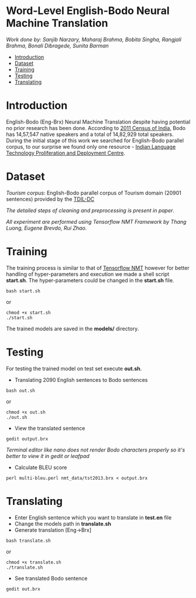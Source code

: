 # Word-Level English-Bodo Neural Machine Translation

*Work done by: Sanjib Narzary, Maharaj Brahma, Bobita Singha, Rangjali Brahma, Bonali Dibragede, Sunita Barman*

- [Introduction](#introduction)
- [Dataset](#dataset)
- [Training](#training)
- [Testing](#testing)
- [Translating](#translating)

# Introduction
English-Bodo (Eng-Brx) Neural Machine Translation despite having potential no prior research has been done. According to [2011 Census of India](http://www.censusindia.gov.in/2011Census/Language-2011/Statement-1.pdf), Bodo has 14,57,547 native speakers and a total of 14,82,929 total speakers. During the initial stage of this work we searched for English-Bodo parallel corpus, to our surprise we found only one resource - [Indian Language Technology Proliferation and Deployment Centre](https://tdil-dc.in/index.php?lang=en). 


# Dataset
*Tourism corpus*: English-Bodo parallel corpus of Tourism domain (20901 sentences) provided by the [TDIL-DC](https://tdil-dc.in)

*The detailed steps of cleaning and preprocessing is present in paper*.

*All experiment are performed using Tensorflow NMT Framework by Thang Luong, Eugene Brevdo, Rui Zhao*.

# Training
The training process is similar to that of [Tensorflow NMT](https://github.com/tensorflow/nmt) however for better handling of hyper-parameters and execution we made a shell script **start.sh**. The hyper-parameters could be changed in the **start.sh** file.

``` shell
bash start.sh
```
or 
```shell
chmod +x start.sh
./start.sh
```
The trained models are saved in the **models/** directory.

# Testing
For testing the trained model on test set execute **out.sh**.
- Translating 2090 English sentences to Bodo sentences
```shell
bash out.sh
```
or
```shell
chmod +x out.sh
./out.sh
```
- View the translated sentence
```shell
gedit output.brx
```
*Terminal editor like nano does not render Bodo characters properly so it's better to view it in gedit or leafpad*

- Calculate BLEU score
```shell
perl multi-bleu.perl nmt_data/tst2013.brx < output.brx
```

# Translating
- Enter English sentence which you want to translate in **test.en** file
- Change the models path in **translate.sh**
- Generate translation [Eng->Brx]
```shell
bash translate.sh
```
or 
```shell
chmod +x translate.sh
./translate.sh
```
- See translated Bodo sentence
```shell
gedit out.brx
```
